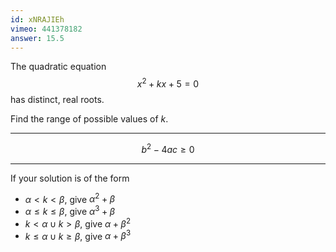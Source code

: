 ```yaml
---
id: xNRAJIEh
vimeo: 441378182
answer: 15.5
---
```


The quadratic equation
$$
x^2 + kx + 5 = 0
$$
has distinct, real roots.

Find the range of possible values of $k.$

---

$$
b^2 - 4ac \geq 0
$$

---

If your solution is of the form
 - $\alpha < k < \beta$, give $\alpha^2 + \beta$
 - $\alpha \leq k \leq \beta$, give $\alpha^3 + \beta$
 - $k < \alpha \cup k > \beta$, give $\alpha + \beta^2$
 - $k \leq \alpha \cup k \geq \beta$, give $\alpha + \beta^3$
